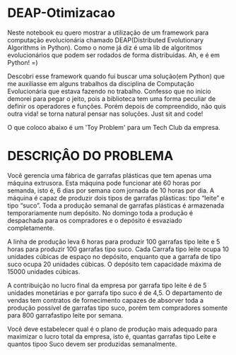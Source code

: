 # DEAP-Otimizacao

Neste notebook eu quero mostrar a utilização de um framework para computação evolucionária chamado DEAP(Distributed Evolutionary Algorithms in Python). Como o nome já diz é uma lib de algoritmos evolucionários que podem ser rodados de forma distribuidas. Ah, e é em Python! =)

Descobri esse framework quando fui buscar uma solução(em Python) que me auxiliasse em alguns trabalhos da disciplina de Computação Evolucionária que estava fazendo no trabalho. Confesso que no inicio demorei para pegar o jeito, pois a biblioteca tem uma forma peculiar de definir os operadores e funções. Porém depois de compreendido, não quis outra vida! se torna natural pensar nas soluções. Just sit and code!

O que coloco abaixo é um 'Toy Problem' para um Tech Club da empresa. 

# DESCRIÇÂO DO PROBLEMA
Você gerencia uma fábrica de garrafas plásticas que tem apenas uma máquina extrusora. Esta máquina pode funcionar até 60 horas por semanda, isto é, 6 dias por semana com jornada de 10 horas por dia. A máquina é capaz de produzir dois tipos de garrafas plásticas: tipo “leite” e tipo “suco”. Toda a produção semanal de garrafas plásticas é armazenada temporariamente num depósito. No domingo toda a produção é despachada para os compradores e o depósito é esvaziado completamente.

A linha de produção leva 6 horas para produzir 100 garrafas tipo leite e 5 horas para produzir 100 garrafas tipo suco. Cada Carrafa tipo leite ocupa 10 unidades cúbicas de espaço no depósito, enquanto que a garrafa de tipo suco ocupa 20 unidades cúbicas. O depósito tem capacidade máxima de 15000 unidades cúbicas.

A contribuição no lucro final da empresa por garrafa tipo leite é de 5 unidades monetárias e por garrafa tipo suco é de 4,5. O departamento de vendas tem contratos de fornecimento capazes de absorver toda a produção possível de garrafas tipo suco, porém tem compradores somente para 800 garrafastipo leite por semana.

Você deve estabelecer qual é o plano de produção mais adequado para maximizar o lucro total da empresa, isto é, quantas garrafas tipo Leite e quantos tipoo Suco devem ser produzidas semanalmente.
